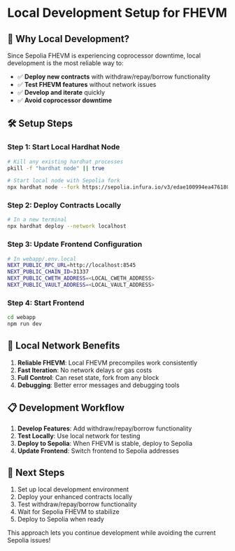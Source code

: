 # Local Development Setup for FHEVM

## 🎯 **Why Local Development?**

Since Sepolia FHEVM is experiencing coprocessor downtime, local development is the most reliable way to:
- ✅ **Deploy new contracts** with withdraw/repay/borrow functionality
- ✅ **Test FHEVM features** without network issues
- ✅ **Develop and iterate** quickly
- ✅ **Avoid coprocessor downtime**

## 🛠️ **Setup Steps**

### **Step 1: Start Local Hardhat Node**
```bash
# Kill any existing hardhat processes
pkill -f "hardhat node" || true

# Start local node with Sepolia fork
npx hardhat node --fork https://sepolia.infura.io/v3/edae100994ea476180577c9218370251 --port 8545
```

### **Step 2: Deploy Contracts Locally**
```bash
# In a new terminal
npx hardhat deploy --network localhost
```

### **Step 3: Update Frontend Configuration**
```bash
# In webapp/.env.local
NEXT_PUBLIC_RPC_URL=http://localhost:8545
NEXT_PUBLIC_CHAIN_ID=31337
NEXT_PUBLIC_CWETH_ADDRESS=<LOCAL_CWETH_ADDRESS>
NEXT_PUBLIC_VAULT_ADDRESS=<LOCAL_VAULT_ADDRESS>
```

### **Step 4: Start Frontend**
```bash
cd webapp
npm run dev
```

## 🔧 **Local Network Benefits**

1. **Reliable FHEVM**: Local FHEVM precompiles work consistently
2. **Fast Iteration**: No network delays or gas costs
3. **Full Control**: Can reset state, fork from any block
4. **Debugging**: Better error messages and debugging tools

## 📋 **Development Workflow**

1. **Develop Features**: Add withdraw/repay/borrow functionality
2. **Test Locally**: Use local network for testing
3. **Deploy to Sepolia**: When FHEVM is stable, deploy to Sepolia
4. **Update Frontend**: Switch frontend to Sepolia addresses

## 🚀 **Next Steps**

1. Set up local development environment
2. Deploy your enhanced contracts locally
3. Test withdraw/repay/borrow functionality
4. Wait for Sepolia FHEVM to stabilize
5. Deploy to Sepolia when ready

This approach lets you continue development while avoiding the current Sepolia issues!
